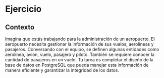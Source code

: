 # Ejercicio

## Contexto
Imagina que estás trabajando para la administración de un aeropuerto. El aeropuerto necesita gestionar la información de sus vuelos, aerolíneas y pasajeros. Conversando con el equipo, se definen algunas entidades como aerolínea, avión, vuelo, pasajero y piloto. También se requiere conocer la cantidad de pasajeros en un vuelo. Tu tarea es completar el diseño de la base de datos en PostgreSQL que pueda manejar esta información de manera eficiente y garantizar la integridad de los datos.